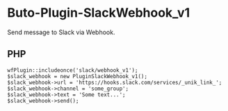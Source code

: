 # Buto-Plugin-SlackWebhook_v1

Send message to Slack via Webhook.

## PHP

```
wfPlugin::includeonce('slack/webhook_v1');
$slack_webhook = new PluginSlackWebhook_v1();
$slack_webhook->url = 'https://hooks.slack.com/services/_unik_link_';
$slack_webhook->channel = 'some_group';
$slack_webhook->text = 'Some text...';
$slack_webhook->send();
```
